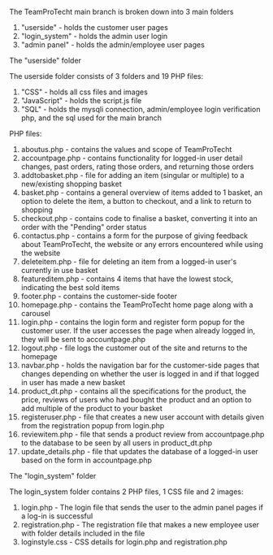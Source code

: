 The TeamProTecht main branch is broken down into 3 main folders
1. "userside" - holds the customer user pages
2. "login_system" - holds the admin user login
3. "admin panel" - holds the admin/employee user pages

The "userside" folder

The userside folder consists of 3 folders and 19 PHP files:
1. "CSS" - holds all css files and images
2. "JavaScript" - holds the script.js file
3. "SQL" - holds the mysqli connection, admin/employee login verification php,
            and the sql used for the main branch

PHP files:
1. aboutus.php - contains the values and scope of TeamProTecht
2. accountpage.php - contains functionality for logged-in user detail changes, past orders, rating those orders, and returning those orders
3. addtobasket.php - file for adding an item (singular or multiple) to a new/existing shopping basket
4. basket.php - contains a general overview of items added to 1 basket, an option to delete the item, a button to checkout, and a link to return to shopping
5. checkout.php - contains code to finalise a basket, converting it into an order with the "Pending" order status
6. contactus.php - contains a form for the purpose of giving feedback about TeamProTecht, the website or any errors encountered while using the website
7. deleteitem.php - file for deleting an item from a logged-in user's currently in use basket
8. featureditem.php - contains 4 items that have the lowest stock, indicating the best sold items
9. footer.php - contains the customer-side footer
10. homepage.php - contains the TeamProTecht home page along with a carousel
11. login.php - contains the login form and register form popup for the customer user. If the user accesses the page when already logged in, they will be sent to accountpage.php
12. logout.php - file logs the customer out of the site and returns to the homepage
14. navbar.php - holds the navigation bar for the customer-side pages that changes depending on whether the user is logged in and if that logged in user has made a new basket
15. product_dt.php - contains all the specifications for the product, the price, reviews of users who had bought the product and an option to add multiple of the product to your basket
16. registeruser.php - file that creates a new user account with details given from the registration popup from login.php
17. reviewitem.php - file that sends a product review from accountpage.php to the database to be seen by all users in product_dt.php
18. update_details.php - file that updates the database of a logged-in user based on the form in accountpage.php

The "login_system" folder

The login_system folder contains 2 PHP files, 1 CSS file and 2 images:
1. login.php - The login file that sends the user to the admin panel pages if a log-in is
               successful
2. registration.php - The registration file that makes a new employee user with folder details
                       included in the file
3. loginstyle.css - CSS details for login.php and registration.php

